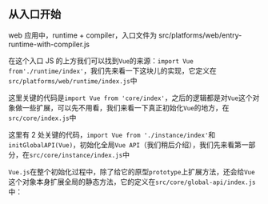 ## 从入口开始

web 应用中，runtime + compiler，入口文件为 src/platforms/web/entry-runtime-with-compiler.js

在这个入口 JS 的上方我们可以找到`Vue`的来源：`import Vue from'./runtime/index'`，我们先来看一下这块儿的实现，它定义在`src/platforms/web/runtime/index.js`中

这里关键的代码是`import Vue from 'core/index'`，之后的逻辑都是对`Vue`这个对象做一些扩展，可以先不用看，我们来看一下真正初始化`Vue`的地方，在`src/core/index.js`中

这里有 2 处关键的代码，`import Vue from './instance/index'`和`initGlobalAPI(Vue)`，初始化全局`Vue API`（我们稍后介绍），我们先来看第一部分，在`src/core/instance/index.js`中

`Vue.js`在整个初始化过程中，除了给它的原型`prototype`上扩展方法，还会给`Vue`这个对象本身扩展全局的静态方法，它的定义在`src/core/global-api/index.js`中：
